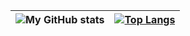 |![My GitHub stats](https://github-readme-stats.vercel.app/api?username=MoulatiMehdi&show_icons=true&theme=radical)|[![Top Langs](https://github-readme-stats.vercel.app/api/top-langs/?username=MoulatiMehdi&layout=compact&theme=radical)](https://github.com/anuraghazra/github-readme-stats)
|--------------|----------------|
